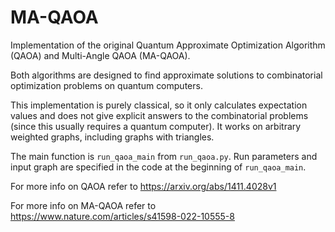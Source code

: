 # MA-QAOA
Implementation of the original Quantum Approximate Optimization Algorithm (QAOA) and Multi-Angle QAOA (MA-QAOA).

Both algorithms are designed to find approximate solutions to combinatorial optimization problems on quantum computers. 

This implementation is purely classical, so it only calculates expectation values and does not give explicit answers to the combinatorial problems (since this usually requires a quantum computer).
It works on arbitrary weighted graphs, including graphs with triangles.

The main function is `run_qaoa_main` from `run_qaoa.py`. Run parameters and input graph are specified in the code at the beginning of `run_qaoa_main`.

For more info on QAOA refer to https://arxiv.org/abs/1411.4028v1

For more info on MA-QAOA refer to https://www.nature.com/articles/s41598-022-10555-8
